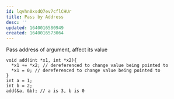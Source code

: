 ```yaml
---
id: lqvhn0xsdQ7ev7cflCHUr
title: Pass by Address
desc: ''
updated: 1640016580949
created: 1640016573064
---
```


Pass address of argument, affect its value
```
void add(int *x1, int *x2){
  *x1 += *x2; // dereferenced to change value being pointed to
  *x1 = 0; // dereferenced to change value being pointed to
}
int a = 1;
int b = 2;
add(&a, &b); // a is 3, b is 0
```
